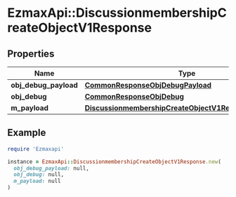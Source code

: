 # EzmaxApi::DiscussionmembershipCreateObjectV1Response

## Properties

| Name | Type | Description | Notes |
| ---- | ---- | ----------- | ----- |
| **obj_debug_payload** | [**CommonResponseObjDebugPayload**](CommonResponseObjDebugPayload.md) |  |  |
| **obj_debug** | [**CommonResponseObjDebug**](CommonResponseObjDebug.md) |  | [optional] |
| **m_payload** | [**DiscussionmembershipCreateObjectV1ResponseMPayload**](DiscussionmembershipCreateObjectV1ResponseMPayload.md) |  |  |

## Example

```ruby
require 'Ezmaxapi'

instance = EzmaxApi::DiscussionmembershipCreateObjectV1Response.new(
  obj_debug_payload: null,
  obj_debug: null,
  m_payload: null
)
```

